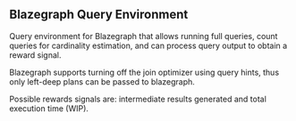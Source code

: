 ## Blazegraph Query Environment

Query environment for Blazegraph that allows running full queries, 
count queries for cardinality estimation, and can process query output to obtain a reward signal.

Blazegraph supports turning off the join optimizer using query hints, thus only left-deep
plans can be passed to blazegraph. 

Possible rewards signals are: intermediate results generated and total execution time (WIP).

